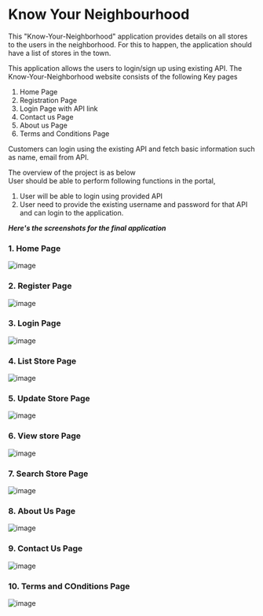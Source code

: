 # Know Your Neighbourhood 

This "Know-Your-Neighborhood" application provides details on all stores to the users in the neighborhood. For this 
to happen, the application should have a list of stores in the town. 

This application allows the users to login/sign up using existing API. 
The Know-Your-Neighborhood website consists of the following Key pages 
1. Home Page 
2. Registration Page
3. Login Page with API link
4. Contact us Page 
5. About us Page 
6. Terms and Conditions Page  

Customers can login using the existing API and fetch basic information such as name, email from API.   
   
The overview of the project is as below   
User should be able to perform following functions in the portal, 
1. User will be able to login using provided API 
2. User need to provide the existing username and password for that API and can login to the 
application.

***Here's the screenshots for the final application***

### 1. Home Page

![image](https://user-images.githubusercontent.com/55852035/134140908-09ac2003-ec69-4745-87ab-0682069531e5.png)

### 2. Register Page

![image](https://user-images.githubusercontent.com/55852035/134140924-a79603de-94d4-4548-a9cb-c08c913b380f.png)

### 3. Login Page

![image](https://user-images.githubusercontent.com/55852035/134140939-ab44b2f2-558c-4511-b6b2-111d2b786cef.png)

### 4. List Store Page

![image](https://user-images.githubusercontent.com/55852035/134140945-d46612e3-4edb-40a3-9376-2cabb9e4e7ff.png)

### 5. Update Store Page

![image](https://user-images.githubusercontent.com/55852035/134140998-2fb8f64e-feb6-4c82-8c94-fcc997e59915.png)

### 6. View store Page

![image](https://user-images.githubusercontent.com/55852035/134141023-a623bb4b-bf3a-4e1d-83ef-a935969bdea3.png)

### 7. Search Store Page

![image](https://user-images.githubusercontent.com/55852035/134141038-6723ac2b-e027-4d7c-b69f-6d86b31b23f6.png)

### 8. About Us Page

![image](https://user-images.githubusercontent.com/55852035/134141043-634a2f44-397f-482f-a428-eb4954ca53c7.png)

### 9. Contact Us Page

![image](https://user-images.githubusercontent.com/55852035/134141097-9c5c3c47-0a91-4f7d-9df1-0b04ef1676a5.png)

### 10. Terms and COnditions Page

![image](https://user-images.githubusercontent.com/55852035/134141110-3c63fdf8-41a2-450e-a725-f368c84323cf.png)
